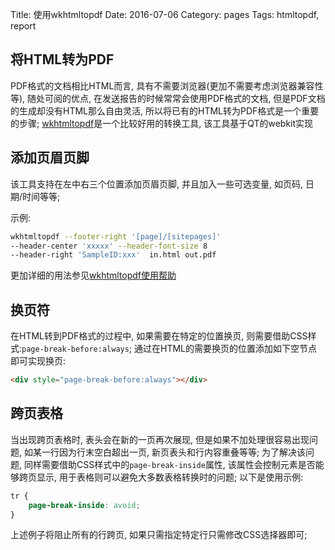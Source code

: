 Title: 使用wkhtmltopdf
Date: 2016-07-06
Category: pages
Tags: htmltopdf, report

## 将HTML转为PDF

PDF格式的文档相比HTML而言, 具有不需要浏览器(更加不需要考虑浏览器兼容性等), 随处可阅的优点, 在发送报告的时候常常会使用PDF格式的文档, 但是PDF文档的生成却没有HTML那么自由灵活, 所以将已有的HTML转为PDF格式是一个重要的步骤;
[wkhtmltopdf](http://wkhtmltopdf.org/)是一个比较好用的转换工具, 该工具基于QT的webkit实现


## 添加页眉页脚

该工具支持在左中右三个位置添加页眉页脚, 并且加入一些可选变量, 如页码, 日期/时间等等;

示例:

```bash
wkhtmltopdf --footer-right '[page]/[sitepages]' 
--header-center 'xxxxx' --header-font-size 8 
--header-right 'SampleID:xxx'  in.html out.pdf
```

更加详细的用法参见[wkhtmltopdf使用帮助](http://wkhtmltopdf.org/usage/wkhtmltopdf.txt)


## 换页符

在HTML转到PDF格式的过程中, 如果需要在特定的位置换页, 则需要借助CSS样式:`page-break-before:always`;
通过在HTML的需要换页的位置添加如下空节点即可实现换页:

```html
<div style="page-break-before:always"></div>
```

## 跨页表格

当出现跨页表格时, 表头会在新的一页再次展现, 但是如果不加处理很容易出现问题, 如某一行因为行末空白超出一页, 新页表头和行内容重叠等等;
为了解决该问题, 同样需要借助CSS样式中的`page-break-inside`属性, 该属性会控制元素是否能够跨页显示, 用于表格则可以避免大多数表格转换时的问题;
以下是使用示例:

```css
tr {
    page-break-inside: avoid;	
}
```

上述例子将阻止所有的行跨页, 如果只需指定特定行只需修改CSS选择器即可;